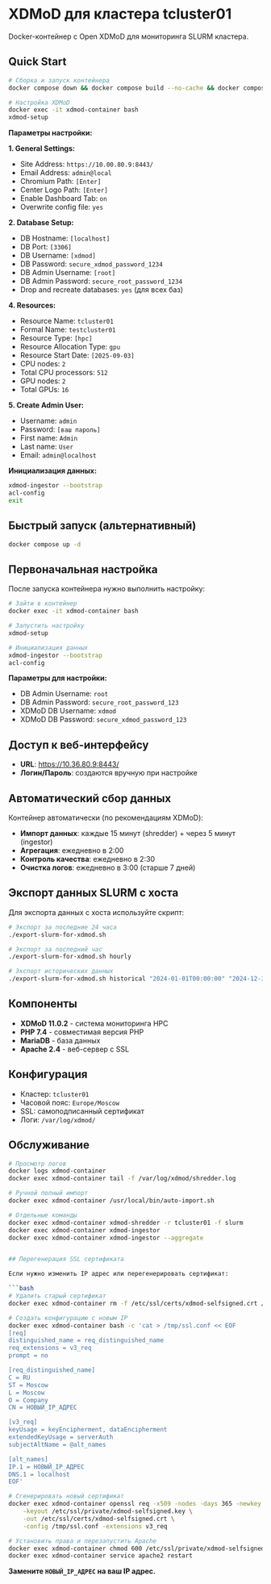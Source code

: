 # XDMoD для кластера tcluster01

Docker-контейнер с Open XDMoD для мониторинга SLURM кластера.

## Quick Start

```bash
# Сборка и запуск контейнера
docker compose down && docker compose build --no-cache && docker compose up -d

# Настройка XDMoD
docker exec -it xdmod-container bash
xdmod-setup
```

**Параметры настройки:**

**1. General Settings:**
- Site Address: `https://10.00.80.9:8443/`
- Email Address: `admin@local`
- Chromium Path: `[Enter]`
- Center Logo Path: `[Enter]`
- Enable Dashboard Tab: `on`
- Overwrite config file: `yes`

**2. Database Setup:**
- DB Hostname: `[localhost]`
- DB Port: `[3306]`
- DB Username: `[xdmod]`
- DB Password: `secure_xdmod_password_1234`
- DB Admin Username: `[root]`
- DB Admin Password: `secure_root_password_1234`
- Drop and recreate databases: `yes` (для всех баз)

**4. Resources:**
- Resource Name: `tcluster01`
- Formal Name: `testcluster01`
- Resource Type: `[hpc]`
- Resource Allocation Type: `gpu`
- Resource Start Date: `[2025-09-03]`
- CPU nodes: `2`
- Total CPU processors: `512`
- GPU nodes: `2`
- Total GPUs: `16`

**5. Create Admin User:**
- Username: `admin`
- Password: `[ваш пароль]`
- First name: `Admin`
- Last name: `User`
- Email: `admin@localhost`

**Инициализация данных:**
```bash
xdmod-ingestor --bootstrap
acl-config
exit
```

## Быстрый запуск (альтернативный)

```bash
docker compose up -d
```

## Первоначальная настройка

После запуска контейнера нужно выполнить настройку:

```bash
# Зайти в контейнер
docker exec -it xdmod-container bash

# Запустить настройку
xdmod-setup

# Инициализация данных
xdmod-ingestor --bootstrap
acl-config
```

**Параметры для настройки:**
- DB Admin Username: `root`
- DB Admin Password: `secure_root_password_123`
- XDMoD DB Username: `xdmod`
- XDMoD DB Password: `secure_xdmod_password_123`

## Доступ к веб-интерфейсу

- **URL**: https://10.36.80.9:8443/
- **Логин/Пароль**: создаются вручную при настройке

## Автоматический сбор данных

Контейнер автоматически (по рекомендациям XDMoD):
- **Импорт данных**: каждые 15 минут (shredder) + через 5 минут (ingestor)
- **Агрегация**: ежедневно в 2:00
- **Контроль качества**: ежедневно в 2:30
- **Очистка логов**: ежедневно в 3:00 (старше 7 дней)

## Экспорт данных SLURM с хоста

Для экспорта данных с хоста используйте скрипт:

```bash
# Экспорт за последние 24 часа
./export-slurm-for-xdmod.sh

# Экспорт за последний час
./export-slurm-for-xdmod.sh hourly

# Экспорт исторических данных
./export-slurm-for-xdmod.sh historical "2024-01-01T00:00:00" "2024-12-31T23:59:59"
```

## Компоненты

- **XDMoD 11.0.2** - система мониторинга HPC
- **PHP 7.4** - совместимая версия PHP
- **MariaDB** - база данных
- **Apache 2.4** - веб-сервер с SSL

## Конфигурация

- Кластер: `tcluster01`
- Часовой пояс: `Europe/Moscow`
- SSL: самоподписанный сертификат
- Логи: `/var/log/xdmod/`

## Обслуживание

```bash
# Просмотр логов
docker logs xdmod-container
docker exec xdmod-container tail -f /var/log/xdmod/shredder.log

# Ручной полный импорт
docker exec xdmod-container /usr/local/bin/auto-import.sh

# Отдельные команды
docker exec xdmod-container xdmod-shredder -r tcluster01 -f slurm
docker exec xdmod-container xdmod-ingestor
docker exec xdmod-container xdmod-ingestor --aggregate


## Перегенерация SSL сертификата

Если нужно изменить IP адрес или перегенерировать сертификат:

```bash
# Удалить старый сертификат
docker exec xdmod-container rm -f /etc/ssl/certs/xdmod-selfsigned.crt /etc/ssl/private/xdmod-selfsigned.key

# Создать конфигурацию с новым IP
docker exec xdmod-container bash -c 'cat > /tmp/ssl.conf << EOF
[req]
distinguished_name = req_distinguished_name
req_extensions = v3_req
prompt = no

[req_distinguished_name]
C = RU
ST = Moscow
L = Moscow
O = Company
CN = НОВЫЙ_IP_АДРЕС

[v3_req]
keyUsage = keyEncipherment, dataEncipherment
extendedKeyUsage = serverAuth
subjectAltName = @alt_names

[alt_names]
IP.1 = НОВЫЙ_IP_АДРЕС
DNS.1 = localhost
EOF'

# Сгенерировать новый сертификат
docker exec xdmod-container openssl req -x509 -nodes -days 365 -newkey rsa:2048 \
    -keyout /etc/ssl/private/xdmod-selfsigned.key \
    -out /etc/ssl/certs/xdmod-selfsigned.crt \
    -config /tmp/ssl.conf -extensions v3_req

# Установить права и перезапустить Apache
docker exec xdmod-container chmod 600 /etc/ssl/private/xdmod-selfsigned.key
docker exec xdmod-container service apache2 restart
```

**Замените `НОВЫЙ_IP_АДРЕС` на ваш IP адрес.**
```
